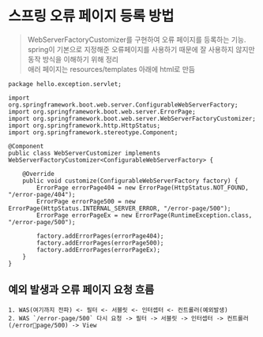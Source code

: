# 스프링 오류 페이지 등록 방법
> WebServerFactoryCustomizer를 구현하여 오류 페이지를 등록하는 기능. spring이 기본으로 지정해준 오류페이지를 사용하기 때문에 잘 사용하지 않지만 동작 방식을 이해하기 위해 정리  
> 애러 페이지는 resources/templates 아래에 html로 만듬  

```
package hello.exception.servlet;

import org.springframework.boot.web.server.ConfigurableWebServerFactory;
import org.springframework.boot.web.server.ErrorPage;
import org.springframework.boot.web.server.WebServerFactoryCustomizer;
import org.springframework.http.HttpStatus;
import org.springframework.stereotype.Component;

@Component
public class WebServerCustomizer implements WebServerFactoryCustomizer<ConfigurableWebServerFactory> {

    @Override
    public void customize(ConfigurableWebServerFactory factory) {
        ErrorPage errorPage404 = new ErrorPage(HttpStatus.NOT_FOUND, "/error-page/404");
        ErrorPage errorPage500 = new ErrorPage(HttpStatus.INTERNAL_SERVER_ERROR, "/error-page/500");
        ErrorPage errorPageEx = new ErrorPage(RuntimeException.class, "/error-page/500");

        factory.addErrorPages(errorPage404);
        factory.addErrorPages(errorPage500);
        factory.addErrorPages(errorPageEx);
    }
}
```

## 예외 발생과 오류 페이지 요청 흐름
```
1. WAS(여기까지 전파) <- 필터 <- 서블릿 <- 인터셉터 <- 컨트롤러(예외발생)
2. WAS `/error-page/500` 다시 요청 -> 필터 -> 서블릿 -> 인터셉터 -> 컨트롤러(/errorpage/500) -> View
```
